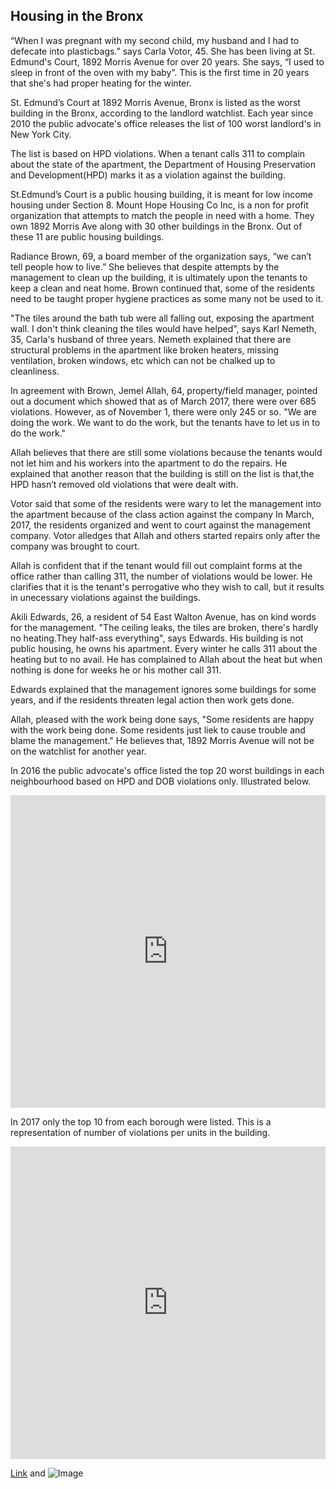 ## Housing in the Bronx 

“When I was pregnant with my second child, my husband and I had to defecate into plasticbags.” says Carla Votor, 45. She has been living at St. Edmund's Court, 1892 Morris Avenue for over 20 years. She says, “I used to sleep in front of the oven with my baby”. This is the first time in 20 years that she's had proper heating for the winter.

St. Edmund’s Court at 1892 Morris Avenue, Bronx is listed as the worst building in the Bronx, according to the landlord watchlist. Each year since 2010 the public advocate's office releases the list of 100 worst landlord's in New York City. 

The list is based on HPD violations. When a tenant calls 311 to complain about the state of the apartment, the Department of Housing Preservation and Development(HPD) marks it as a violation against the building.     

St.Edmund’s Court is a public housing building, it is meant for low income housing under Section 8. Mount Hope Housing Co Inc, is a non for profit organization that attempts to match the people in need with a home. They own 1892 Morris Ave along with 30 other buildings in the Bronx. Out of these 11 are public housing buildings. 

Radiance Brown, 69, a board member of the organization says, “we can’t tell people how to live.” She believes that despite attempts by the management to clean up the building, it is ultimately upon the tenants to keep a clean and neat home. Brown continued that, some of the residents need to be taught proper hygiene practices as some many not be used to it. 

"The tiles around the bath tub were all falling out, exposing the apartment wall. I don't think cleaning the tiles would have helped", says Karl Nemeth, 35, Carla's husband of three years. Nemeth explained that there are structural problems in the apartment like broken heaters, missing ventilation, broken windows, etc which can not be chalked up to cleanliness.

In agreement with Brown, Jemel Allah, 64, property/field manager, pointed out a document which showed that as of March 2017, there were over 685 violations. However, as of November 1, there were only 245 or so. "We are doing the work. We want to do the work, but the tenants have to let us in to do the work." 

Allah believes that there are still some violations because the tenants would not let him and his workers into the apartment to do the repairs. He explained that another reason that the building is still on the list is that,the HPD hasn’t removed old violations that were dealt with. 

Votor said that some of the residents were wary to let the management into the apartment because of the class action against the company In March, 2017, the residents organized and went to court against the management company. Votor alledges that Allah and others started repairs only after the company was brought to court. 

Allah is confident that if the tenant would fill out complaint forms at the office rather than calling 311, the number of violations would be lower. He clarifies that it is the tenant's perrogative who they wish to call, but it results in unecessary violations against the buildings.

Akili Edwards, 26, a resident of 54 East Walton Avenue, has on kind words for the management. "The ceiling leaks, the tiles are broken, there's hardly no heating.They half-ass everything", says Edwards. His building is not public housing, he owns his apartment. Every winter he calls 311 about the heating but to no avail. He has complained to Allah about the heat but when nothing is done for weeks he or his mother call 311. 

Edwards explained that the management ignores some buildings for some years, and if the residents threaten legal action then work gets done. 

Allah, pleased with the work being done says, "Some residents are happy with the work being done. Some residents just liek to cause trouble and blame the management." He believes that, 1892 Morris Avenue will not be on the watchlist for another year.

In 2016 the public advocate's office listed the top 20 worst buildings in each neighbourhood based on HPD and DOB violations only. Illustrated below.
<iframe width='100%' height='500px' frameborder='0' src='https://nehap3.carto.com/builder/ff6f15d2-7623-4210-9770-d2230b2f84b2/embed'></iframe>


In 2017 only the top 10 from each borough were listed. This is a representation of number of violations per units in the building.
<iframe width='100%' height='500px' frameborder='0' src='https://nehap3.carto.com/builder/099d4865-a82c-47ae-a084-75e3d8915360/embed'></iframe>

[Link](url) and ![Image](src)
